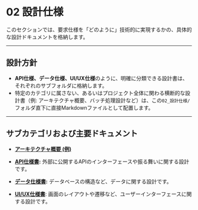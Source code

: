 # 02 設計仕様

このセクションでは、要求仕様を「どのように」技術的に実現するかの、具体的な設計ドキュメントを格納します。

---

## 設計方針

*   **API仕様、データ仕様、UI/UX仕様**のように、明確に分類できる設計書は、それぞれのサブフォルダに格納します。
*   特定のカテゴリに属さない、あるいはプロジェクト全体に関わる横断的な設計書（例: アーキテクチャ概要、バッチ処理設計など）は、この`02_設計仕様/`フォルダ直下に直接Markdownファイルとして配置します。

---

## サブカテゴリおよび主要ドキュメント

*   **[アーキテクチャ概要 (例)](./00_アーキテクチャ概要.md)**

*   **[API仕様書](./01_API仕様書/README.md):**
    外部に公開するAPIのインターフェースや振る舞いに関する設計です。

*   **[データ仕様書](./02_データ仕様書/README.md):**
    データベースの構造など、データに関する設計です。

*   [**UI/UX仕様書**](./03_UIUX仕様書/README.md):
    画面のレイアウトや遷移など、ユーザーインターフェースに関する設計です。
